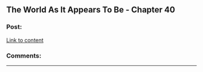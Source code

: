 ## The World As It Appears To Be - Chapter 40

### Post:

[Link to content](http://archiveofourown.org/works/9402014/chapters/28241601)

### Comments:

---

